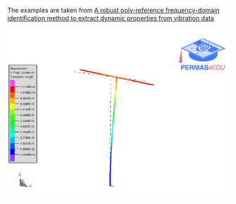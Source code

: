 The examples are taken from [A robust poly-reference frequency-domain identiﬁcation method to extract dynamic properties from vibration data](https://doi.org/10.1038/s44172-023-00122-y)

![First bending mode along x-direction](mode_01.gif)
